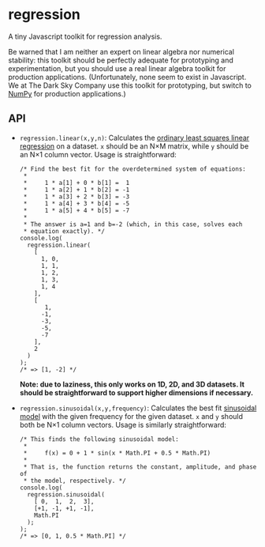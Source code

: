 regression
==========

A tiny Javascript toolkit for regression analysis.

Be warned that I am neither an expert on linear algebra nor numerical
stability: this toolkit should be perfectly adequate for prototyping and
experimentation, but you should use a real linear algebra toolkit for
production applications. (Unfortunately, none seem to exist in Javascript. We
at The Dark Sky Company use this toolkit for prototyping, but switch to
[NumPy][1] for production applications.)

[1]: http://www.numpy.org/

API
---

*   `regression.linear(x,y,n)`: Calculates the [ordinary least squares
    linear regression][2] on a dataset. `x` should be an N×M matrix, while `y`
    should be an N×1 column vector. Usage is straightforward:

        /* Find the best fit for the overdetermined system of equations:
         * 
         *     1 * a[1] + 0 * b[1] =  1
         *     1 * a[2] + 1 * b[2] = -1
         *     1 * a[3] + 2 * b[3] = -3
         *     1 * a[4] + 3 * b[4] = -5
         *     1 * a[5] + 4 * b[5] = -7
         * 
         * The answer is a=1 and b=-2 (which, in this case, solves each
         * equation exactly). */
        console.log(
          regression.linear(
            [
              1, 0,
              1, 1,
              1, 2,
              1, 3,
              1, 4
            ],
            [
               1,
              -1,
              -3,
              -5,
              -7
            ],
            2
          )
        );
        /* => [1, -2] */

    **Note: due to laziness, this only works on 1D, 2D, and 3D datasets. It
    should be straightforward to support higher dimensions if necessary.**

*   `regression.sinusoidal(x,y,frequency)`: Calculates the best fit [sinusoidal
    model][3] with the given frequency for the given dataset. `x` and `y`
    should both be N×1 column vectors. Usage is similarly straightforward:

        /* This finds the following sinusoidal model:
         * 
         *     f(x) = 0 + 1 * sin(x * Math.PI + 0.5 * Math.PI)
         * 
         * That is, the function returns the constant, amplitude, and phase of
         * the model, respectively. */
        console.log(
          regression.sinusoidal(
            [ 0,  1,  2,  3],
            [+1, -1, +1, -1],
            Math.PI
          );
        );
        /* => [0, 1, 0.5 * Math.PI] */

[2]: https://en.wikipedia.org/wiki/Ordinary_least_squares
[3]: https://en.wikipedia.org/wiki/Sinusoidal_model
